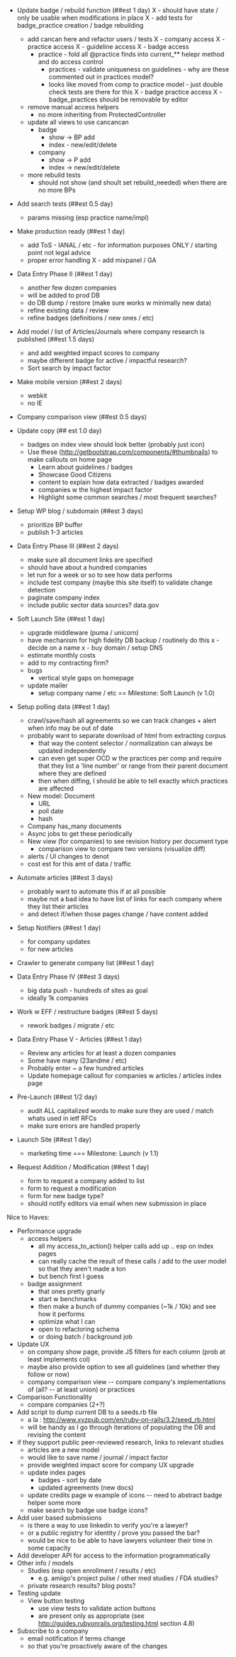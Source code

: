 - Update badge / rebuild function (##est 1 day)
X  - should have state / only be usable when modifications in place
X  - add tests for badge_practice creation / badge rebuilding

  - add cancan here and refactor users / tests
X    - company access
X    - practice access
X    - guideline access
X    - badge access
    - practice - fold all @practice finds into current_** helepr method and do access control
      - practices - validate uniqueness on guidelines - why are these commented out in practices model?
      - looks like moved from comp to practice model - just double check tests are there for this
X    - badge practice access
X      - badge_practices should be removable by editor
  - remove manual access helpers
    - no more inheriting from ProtectedController
  - update all views to use cancancan
    - badge 
      - show -> BP add
      - index - new/edit/delete
    - company
      - show -> P add
      - index -> new/edit/delete
  - more rebuild tests
    - should not show (and shoult set rebuild_needed) when there are no more BPs
- Add search tests (##est 0.5 day)
  - params missing (esp practice name/impl)
- Make production ready (##est 1 day)
  - add ToS - IANAL / etc - for information purposes ONLY / starting point not legal advice
   - proper error handling
X  - add mixpanel / GA
- Data Entry Phase II (##est 1 day)
  - another few dozen companies
  - will be added to prod DB
  - do DB dump / restore (make sure works w minimally new data)
  - refine existing data / review
  - refine badges (definitions / new ones / etc)
- Add model / list of Articles/Journals where company research is published (##est 1.5 days)
  - and add weighted impact scores to company
  - maybe different badge for active / impactful research?
  - Sort search by impact factor
- Make mobile version (##est 2 days)
  - webkit
  - no IE
- Company comparison view (##est 0.5 days)
- Update copy (## est 1.0 day)
  - badges on index view should look better (probably just icon)
  - Use these (http://getbootstrap.com/components/#thumbnails) to make callouts on home page
    - Learn about guidelines / badges
    - Showcase Good Citizens
    - content to explain how data extracted / badges awarded
    - companies w the highest impact factor
    - Highlight some common searches / most frequent searches?
- Setup WP blog / subdomain (##est 3 days)
  - prioritize BP buffer
  - publish 1-3 articles
- Data Entry Phase III (##est 2 days)
  - make sure all document links are specified
  - should have about a hundred companies
  - let run for a week or so to see how data performs
  - include test company (maybe this site itself) to validate change detection
  - paginate company index
  - include public sector data sources? data.gov
- Soft Launch Site (##est 1 day)
  - upgrade middleware (puma / unicorn)
  - have mechanism for high fidelity DB backup / routinely do this
x  - decide on a name
x  - buy domain / setup DNS
  - estimate monthly costs
  - add to my contracting firm?
  - bugs
    - vertical style gaps on homepage
  - update mailer
    - setup company name / etc
== Milestone: Soft Launch (v 1.0)
- Setup polling data (##est 1 day)
  - crawl/save/hash all agreements so we can track changes + alert when info may be out of date
  - probably want to separate download of html from extracting corpus
    - that way the content selector / normalization can always be updated independently
    - can even get super OCD w the practices per comp and require that they list a 'line number' or range from their parent document where they are defined
    - then when diffing, I should be able to tell exactly which practices are affected
  - New model: Document
    - URL
    - poll date
    - hash
  - Company has_many documents
  - Async jobs to get these periodically
  - New view (for companies) to see revision history per document type
    - comparison view to compare two versions (visualize diff)
  - alerts  / UI changes to denot
  - cost est for this amt of data / traffic
- Automate articles (##est 3 days)
  - probably want to automate this if at all possible
  - maybe not a bad idea to have list of links for each company where they list their articles
  - and detect if/when those pages change / have content added
- Setup Notifiers (##est 1 day)
  - for company updates
  - for new articles
- Crawler to generate company list (##est 1 day)
- Data Entry Phase IV (##est 3 days)
  - big data push - hundreds of sites as goal
  - ideally 1k companies
- Work w EFF / restructure badges (##est 5 days)
  - rework badges / migrate / etc
- Data Entry Phase V - Articles (##est 1 day)
  - Review any articles for at least a dozen companies
  - Some have many (23andme / etc)
  - Probably enter ~ a few hundred articles
  - Update homepage callout for companies w articles / articles index page
- Pre-Launch (##est 1/2 day)
  - audit ALL capitalized words to make sure they are used / match whats used in ietf RFCs
  - make sure errors are handled properly
- Launch Site (##est 1 day)
  - marketing time
=== Milestone: Launch (v 1.1)

- Request Addition / Modification (##est 1 day)
  - form to request a company added to list
  - form to request a modification
  - form for new badge type?
  - should notify editors via email when new submission in place


Nice to Haves:

- Performance upgrade
  - access helpers
    - all my access_to_action() helper calls add up .. esp on index pages
    - can really cache the result of these calls / add to the user model so that they aren't made a ton
    - but bench first I guess
  - badge assignment
    - that ones pretty gnarly
    - start w benchmarks
    - then make a bunch of dummy companies (~1k / 10k) and see how it performs
    - optimize what I can
    - open to refactoring schema
    - or doing batch / background job
- Update UX
  - on company show page, provide JS filters for each column (prob at least implements col)
  - maybe also provide option to see all guidelines (and whether they follow or now)
  - company comparison view -- compare company's implementations of (all? -- at least union) or practices
- Comparison Functionality
  - compare companies (2+?)
- Add script to dump current DB to a seeds.rb file
  - a la : http://www.xyzpub.com/en/ruby-on-rails/3.2/seed_rb.html
  - will be handy as I go through iterations of populating the DB and revising the content
- if they support public peer-reviewed research, links to relevant studies
  - articles are a new model
  - would like to save name / journal / impact factor
  - provide weighted impact score for company
UX upgrade
  - update index pages
    - badges - sort by date
    - updated agreements (new docs)
  - update credits page w example of icons -- need to abstract badge helper some more
  - make search by badge use badge icons?
- Add user based submissions
  - is there a way to use linkedin to verify you're a lawyer?
  - or a public registry for identity / prove you passed the bar?
  - would be nice to be able to have lawyers volunteer their time in some capacity
- Add developer API for access to the information programmatically
- Other info / models
  - Studies (esp open enrollment / results / etc)
    - e.g. amiigo's project pulse / other med studies / FDA studies?
  - private research results? blog posts?
- Testing update
    - View button testing
      - use view tests to validate action buttons
      - are present only as appropriate (see http://guides.rubyonrails.org/testing.html section 4.8)
- Subscribe to a company
  - email notification if terms change
  - so that you're proactively aware of the changes